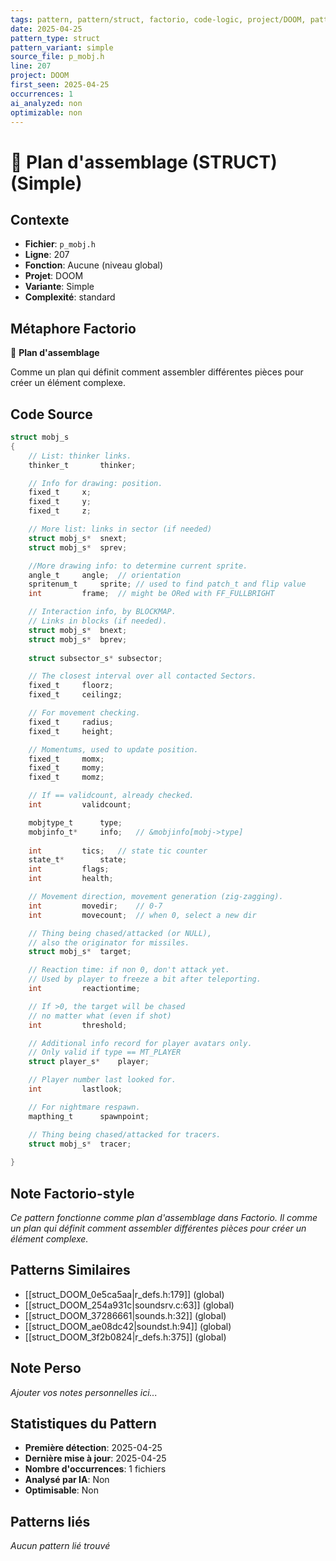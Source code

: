 ```yaml
---
tags: pattern, pattern/struct, factorio, code-logic, project/DOOM, pattern/variant/simple
date: 2025-04-25
pattern_type: struct
pattern_variant: simple
source_file: p_mobj.h
line: 207
project: DOOM
first_seen: 2025-04-25
occurrences: 1
ai_analyzed: non
optimizable: non
---
```


# 📐 Plan d'assemblage (STRUCT) (Simple)

## Contexte
- **Fichier**: `p_mobj.h`
- **Ligne**: 207
- **Fonction**: Aucune (niveau global)
- **Projet**: DOOM
- **Variante**: Simple
- **Complexité**: standard

## Métaphore Factorio
📐 **Plan d'assemblage**

Comme un plan qui définit comment assembler différentes pièces pour créer un élément complexe.

## Code Source
```c
struct mobj_s
{
    // List: thinker links.
    thinker_t		thinker;

    // Info for drawing: position.
    fixed_t		x;
    fixed_t		y;
    fixed_t		z;

    // More list: links in sector (if needed)
    struct mobj_s*	snext;
    struct mobj_s*	sprev;

    //More drawing info: to determine current sprite.
    angle_t		angle;	// orientation
    spritenum_t		sprite;	// used to find patch_t and flip value
    int			frame;	// might be ORed with FF_FULLBRIGHT

    // Interaction info, by BLOCKMAP.
    // Links in blocks (if needed).
    struct mobj_s*	bnext;
    struct mobj_s*	bprev;
    
    struct subsector_s*	subsector;

    // The closest interval over all contacted Sectors.
    fixed_t		floorz;
    fixed_t		ceilingz;

    // For movement checking.
    fixed_t		radius;
    fixed_t		height;	

    // Momentums, used to update position.
    fixed_t		momx;
    fixed_t		momy;
    fixed_t		momz;

    // If == validcount, already checked.
    int			validcount;

    mobjtype_t		type;
    mobjinfo_t*		info;	// &mobjinfo[mobj->type]
    
    int			tics;	// state tic counter
    state_t*		state;
    int			flags;
    int			health;

    // Movement direction, movement generation (zig-zagging).
    int			movedir;	// 0-7
    int			movecount;	// when 0, select a new dir

    // Thing being chased/attacked (or NULL),
    // also the originator for missiles.
    struct mobj_s*	target;

    // Reaction time: if non 0, don't attack yet.
    // Used by player to freeze a bit after teleporting.
    int			reactiontime;   

    // If >0, the target will be chased
    // no matter what (even if shot)
    int			threshold;

    // Additional info record for player avatars only.
    // Only valid if type == MT_PLAYER
    struct player_s*	player;

    // Player number last looked for.
    int			lastlook;	

    // For nightmare respawn.
    mapthing_t		spawnpoint;	

    // Thing being chased/attacked for tracers.
    struct mobj_s*	tracer;	
    
}
```

## Note Factorio-style
*Ce pattern fonctionne comme plan d'assemblage dans Factorio. Il comme un plan qui définit comment assembler différentes pièces pour créer un élément complexe.*

## Patterns Similaires
- [[struct_DOOM_0e5ca5aa|r_defs.h:179]] (global)
- [[struct_DOOM_254a931c|soundsrv.c:63]] (global)
- [[struct_DOOM_37286661|sounds.h:32]] (global)
- [[struct_DOOM_ae08dc42|soundst.h:94]] (global)
- [[struct_DOOM_3f2b0824|r_defs.h:375]] (global)

## Note Perso
*Ajouter vos notes personnelles ici...*

## Statistiques du Pattern
- **Première détection**: 2025-04-25
- **Dernière mise à jour**: 2025-04-25
- **Nombre d'occurrences**: 1 fichiers
- **Analysé par IA**: Non
- **Optimisable**: Non

## Patterns liés
*Aucun pattern lié trouvé*
